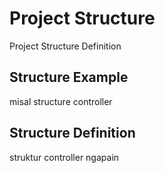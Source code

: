 # Project Structure
Project Structure Definition

## Structure Example
misal structure controller

## Structure Definition
struktur controller ngapain